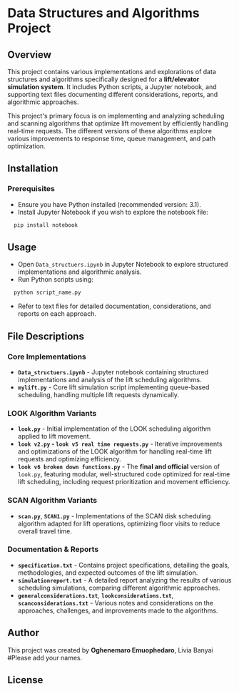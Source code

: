 # Data Structures and Algorithms Project

## Overview
This project contains various implementations and explorations of data structures and algorithms specifically designed for a **lift/elevator simulation system**. It includes Python scripts, a Jupyter notebook, and supporting text files documenting different considerations, reports, and algorithmic approaches.

This project's primary focus is on implementing and analyzing scheduling and scanning algorithms that optimize lift movement by efficiently handling real-time requests. The different versions of these algorithms explore various improvements to response time, queue management, and path optimization.

## Installation

### Prerequisites
- Ensure you have Python installed (recommended version: 3.1).
- Install Jupyter Notebook if you wish to explore the notebook file:
 ```sh
  pip install notebook
 ```

## Usage

- Open `Data_structuers.ipynb` in Jupyter Notebook to explore structured implementations and algorithmic analysis.
- Run Python scripts using:
 ```sh
  python script_name.py
 ```
- Refer to text files for detailed documentation, considerations, and reports on each approach.

## File Descriptions

### Core Implementations
- **`Data_structuers.ipynb`** - Jupyter notebook containing structured implementations and analysis of the lift scheduling algorithms.
- **`mylift.py`** - Core lift simulation script implementing queue-based scheduling, handling multiple lift requests dynamically.

### LOOK Algorithm Variants
- **`look.py`** - Initial implementation of the LOOK scheduling algorithm applied to lift movement.
- **`look v2.py` - `look v5 real time requests.py`** - Iterative improvements and optimizations of the LOOK algorithm for handling real-time lift requests and optimizing efficiency.
- **`look v6 broken down functions.py`** - The **final and official** version of `look.py`, featuring modular, well-structured code optimized for real-time lift scheduling, including request prioritization and movement efficiency.

### SCAN Algorithm Variants
- **`scan.py`**, **`SCAN1.py`** - Implementations of the SCAN disk scheduling algorithm adapted for lift operations, optimizing floor visits to reduce overall travel time.

### Documentation & Reports
- **`specification.txt`** - Contains project specifications, detailing the goals, methodologies, and expected outcomes of the lift simulation.
- **`simulationreport.txt`** - A detailed report analyzing the results of various scheduling simulations, comparing different algorithmic approaches.
- **`generalconsiderations.txt`**, **`lookconsiderations.txt`**, **`scanconsiderations.txt`** - Various notes and considerations on the approaches, challenges, and improvements made to the algorithms.

## Author
This project was created by **Oghenemaro Emuophedaro**, Livia Banyai #Please add your names.

## License



